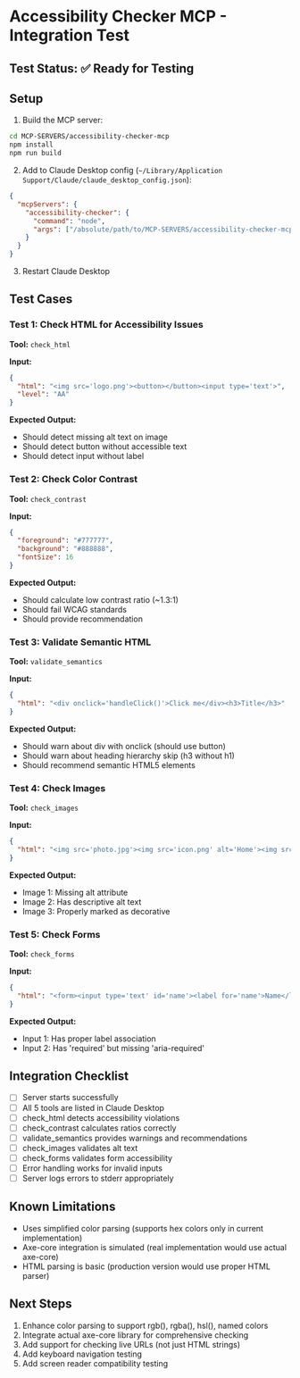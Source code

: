 # Accessibility Checker MCP - Integration Test

## Test Status: ✅ Ready for Testing

## Setup

1. Build the MCP server:
```bash
cd MCP-SERVERS/accessibility-checker-mcp
npm install
npm run build
```

2. Add to Claude Desktop config (`~/Library/Application Support/Claude/claude_desktop_config.json`):
```json
{
  "mcpServers": {
    "accessibility-checker": {
      "command": "node",
      "args": ["/absolute/path/to/MCP-SERVERS/accessibility-checker-mcp/dist/index.js"]
    }
  }
}
```

3. Restart Claude Desktop

## Test Cases

### Test 1: Check HTML for Accessibility Issues

**Tool:** `check_html`

**Input:**
```json
{
  "html": "<img src='logo.png'><button></button><input type='text'>",
  "level": "AA"
}
```

**Expected Output:**
- Should detect missing alt text on image
- Should detect button without accessible text
- Should detect input without label

### Test 2: Check Color Contrast

**Tool:** `check_contrast`

**Input:**
```json
{
  "foreground": "#777777",
  "background": "#888888",
  "fontSize": 16
}
```

**Expected Output:**
- Should calculate low contrast ratio (~1.3:1)
- Should fail WCAG standards
- Should provide recommendation

### Test 3: Validate Semantic HTML

**Tool:** `validate_semantics`

**Input:**
```json
{
  "html": "<div onclick='handleClick()'>Click me</div><h3>Title</h3>"
}
```

**Expected Output:**
- Should warn about div with onclick (should use button)
- Should warn about heading hierarchy skip (h3 without h1)
- Should recommend semantic HTML5 elements

### Test 4: Check Images

**Tool:** `check_images`

**Input:**
```json
{
  "html": "<img src='photo.jpg'><img src='icon.png' alt='Home'><img src='bg.jpg' alt=''>"
}
```

**Expected Output:**
- Image 1: Missing alt attribute
- Image 2: Has descriptive alt text
- Image 3: Properly marked as decorative

### Test 5: Check Forms

**Tool:** `check_forms`

**Input:**
```json
{
  "html": "<form><input type='text' id='name'><label for='name'>Name</label><input type='email' required></form>"
}
```

**Expected Output:**
- Input 1: Has proper label association
- Input 2: Has 'required' but missing 'aria-required'

## Integration Checklist

- [ ] Server starts successfully
- [ ] All 5 tools are listed in Claude Desktop
- [ ] check_html detects accessibility violations
- [ ] check_contrast calculates ratios correctly
- [ ] validate_semantics provides warnings and recommendations
- [ ] check_images validates alt text
- [ ] check_forms validates form accessibility
- [ ] Error handling works for invalid inputs
- [ ] Server logs errors to stderr appropriately

## Known Limitations

- Uses simplified color parsing (supports hex colors only in current implementation)
- Axe-core integration is simulated (real implementation would use actual axe-core)
- HTML parsing is basic (production version would use proper HTML parser)

## Next Steps

1. Enhance color parsing to support rgb(), rgba(), hsl(), named colors
2. Integrate actual axe-core library for comprehensive checking
3. Add support for checking live URLs (not just HTML strings)
4. Add keyboard navigation testing
5. Add screen reader compatibility testing
